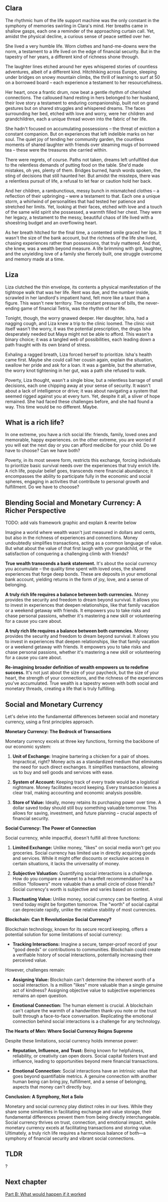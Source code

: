 ## Clara
The rhythmic hum of the life support machine was the only constant in the symphony of memories swirling in Clara's mind. Her breaths came in shallow gasps, each one a reminder of the approaching curtain call. Yet, amidst the physical decline, a curious sense of peace settled over her.

She lived a very humble life. Worn clothes and hand-me-downs were the norm, a testament to a life lived on the edge of financial security. But in the tapestry of her years, a different kind of richness shone through.

The laughter lines etched around her eyes whispered stories of countless adventures, albeit of a different kind. Hitchhiking across Europe, sleeping under bridges on snowy mountain climbs, the thrill of learning to surf at 50 on a borrowed board – each experience a testament to her resourcefulness.

Her heart, once a frantic drum, now beat a gentle rhythm of cherished connections. The calloused hand resting in hers belonged to her husband, their love story a testament to enduring companionship, built not on grand gestures but on shared struggles and whispered dreams. The faces surrounding her bed, etched with love and worry, were her children and grandchildren, each a unique thread woven into the fabric of her life.

She hadn't focused on accumulating possessions – the threat of eviction a constant companion. But on experiences that left indelible marks on her soul. The quiet joy of tending her community garden, the countless moments of shared laughter with friends over steaming mugs of borrowed tea – these were the treasures she carried within.

There were regrets, of course. Paths not taken, dreams left unfulfilled due to the relentless demands of putting food on the table. She'd made mistakes, oh yes, plenty of them. Bridges burned, harsh words spoken, the sting of decisions that still haunted her. But amidst the missteps, there was a relentless pursuit of life, a refusal to let fear or caution hold her back.

And her children, a rambunctious, messy bunch in mismatched clothes – a reflection of their upbringing – were a testament to that. Each one a unique storm, a whirlwind of personalities that had tested her patience and stretched her limits. Yet, looking at their faces, etched with love and a touch of the same wild spirit she possessed, a warmth filled her chest. They were her legacy, a testament to the messy, beautiful chaos of life lived with a shoestring budget and an overflowing heart.

As her breath hitched for the final time, a contented smile graced her lips. It wasn't the size of the bank account, but the richness of the life she lived, chasing experiences rather than possessions, that truly mattered. And that, she knew, was a wealth beyond measure. A life brimming with grit, laughter, and the unyielding love of a family she fiercely built, one struggle overcome and memory made at a time.

## Liza
Liza clutched the thin envelope, its contents a physical manifestation of the tightrope walk that was her life. Rent was due, and the number inside, scrawled in her landlord's impatient hand, felt more like a taunt than a figure. This wasn't new territory. The constant pressure of bills, the never-ending game of financial Tetris, was the rhythm of her life.

Tonight, though, the worry gnawed deeper. Her daughter, Isha, had a nagging cough, and Liza knew a trip to the clinic loomed. The clinic visit itself wasn't the worry, it was the potential prescription, the drugs Isha desperately needed but Maya might not be able to afford. This wasn't a binary choice; it was a tangled web of possibilities, each leading down a path fraught with its own brand of stress.

Exhaling a ragged breath, Liza forced herself to prioritize. Isha's health came first. Maybe she could call her cousin again, explain the situation, swallow her pride and ask for a loan. It was a gamble, but the alternative, the worry knot tightening in her gut, was a path she refused to walk.

Poverty, Liza thought, wasn't a single blow, but a relentless barrage of small decisions, each one chipping away at your sense of security. It wasn't about a lack of intelligence or drive; it was about navigating a system that seemed rigged against you at every turn. Yet, despite it all, a sliver of hope remained. She had faced these challenges before, and she had found a way. This time would be no different. Maybe.


## What is a rich life?

In one extreme, you have a rich social life: friends, family, loved ones and memorable, happy experiences. on the other extreme, you are worried if you will eat the next day or you can afford medicibe for your child. Do we have to choose? Can we have both?

Poverty, in its most severe form, restricts this exchange, forcing individuals to prioritize basic survival needs over the experiences that truly enrich life. A rich life, popular belief goes, transcends mere financial abundance; it encompasses the ability to participate fully in the economic and social spheres, engaging in activities that contribute to personal growth and fulfillment. Do we have to chooose?

## Blending Social and Monetary Currency: A Richer Perspective
TODO: add vals framework graphic and explain & rewrite below

Imagine a world where wealth wasn't just measured in dollars and cents, but also in the richness of experiences and connections. Money undoubtedly simplifies transactions, acting as a common language of value. But what about the value of that first laugh with your grandchild, or the satisfaction of conquering a challenging climb with friends? 

**True wealth transcends a bank statement.** It's about the social currency you accumulate – the quality time spent with loved ones, the shared experiences that forge deep bonds. These are deposits in your emotional bank account, yielding returns in the form of joy, love, and a sense of belonging.


**A truly rich life requires a balance between both currencies.** Money provides the security and freedom to dream beyond survival. It allows you to invest in experiences that deepen relationships, like that family vacation or a weekend getaway with friends. It empowers you to take risks and chase personal passions, whether it's mastering a new skill or volunteering for a cause you care about.

**A truly rich life requires a balance between both currencies.** Money provides the security and freedom to dream beyond survival. It allows you to invest in experiences that deepen relationships, like that family vacation or a weekend getaway with friends. It empowers you to take risks and chase personal passions, whether it's mastering a new skill or volunteering for a cause you care about.

**Re-imagining broader definition of wealth empowers us to redefine success.** It's not just about the size of your paycheck, but the size of your heart, the strength of your connections, and the richness of the experiences you've accumulated. True wealth is a tapestry woven with both social and monetary threads, creating a life that is truly fulfilling. 


## Social and Monetary Currency 

Let's delve into the fundamental differences between social and monetary currency, using a first principles approach. 

**Monetary Currency: The Bedrock of Transactions**

Monetary currency excels at three key functions, forming the backbone of our economic system:

1. **Unit of Exchange:** Imagine bartering a chicken for a pair of shoes. Impractical, right? Money acts as a standardized medium that eliminates the need for such direct exchanges. It simplifies transactions, allowing us to buy and sell goods and services with ease.

2. **System of Account:** Keeping track of every trade would be a logistical nightmare. Money facilitates record keeping. Every transaction leaves a clear trail, making accounting and economic analysis possible. 

3. **Store of Value:** Ideally, money retains its purchasing power over time. A dollar saved today should still buy something valuable tomorrow. This allows for saving, investment, and future planning – crucial aspects of financial security.

**Social Currency: The Power of Connection**

Social currency, while impactful, doesn't fulfill all three functions:

1. **Limited Exchange:** Unlike money, "likes" on social media won't get you groceries. Social currency has limited use in directly acquiring goods and services. While it might offer discounts or exclusive access in certain situations, it lacks the universality of money.

2. **Subjective Valuation:** Quantifying social interactions is a challenge. How do you compare a retweet to a heartfelt recommendation? Is a million "followers" more valuable than a small circle of close friends? Social currency's worth is subjective and varies based on context.

3. **Fluctuating Value:** Unlike money, social currency can be fleeting. A viral trend today might be forgotten tomorrow.  The "worth" of social capital can depreciate rapidly, unlike the relative stability of most currencies.

**Blockchain: Can It Revolutionize Social Currency?**

Blockchain technology, known for its secure record keeping, offers a potential solution for some limitations of social currency:

* **Tracking Interactions:** Imagine a secure, tamper-proof record of your "good deeds" or contributions to communities. Blockchain could create a verifiable history of social interactions, potentially increasing their perceived value.

However, challenges remain:

* **Assigning Value:** Blockchain can't determine the inherent worth of a social interaction. Is a million "likes" more valuable than a single genuine act of kindness? Assigning objective value to subjective experiences remains an open question.

* **Emotional Connection:** The human element is crucial. A blockchain can't capture the warmth of a handwritten thank-you note or the trust built through a face-to-face conversation. Replicating the emotional connection behind social interactions is a challenge for any technology.

**The Hearts of Men: Where Social Currency Reigns Supreme**

Despite these limitations, social currency holds immense power:

* **Reputation, Influence, and Trust:** Being known for helpfulness, reliability, or creativity can open doors. Social capital fosters trust and influence, leading to opportunities beyond mere financial transactions.

* **Emotional Connection:** Social interactions have an intrinsic value that goes beyond quantifiable metrics. A genuine connection with another human being can bring joy, fulfillment, and a sense of belonging, aspects that money can't directly buy.

**Conclusion: A Symphony, Not a Solo**

Monetary and social currency play distinct roles in our lives. While they share some similarities in facilitating exchange and value storage, their fundamental differences prevent them from being directly interchangeable. Social currency thrives on trust, connection, and emotional impact, while monetary currency excels at facilitating transactions and storing value. Ultimately, a truly rich life requires a harmonious balance of both—a symphony of financial security and vibrant social connections. 


## TLDR
?

## Next chapter
[Part B: What would happen if it worked](https://pebreo.github.io/endgame/partY-what.html)

